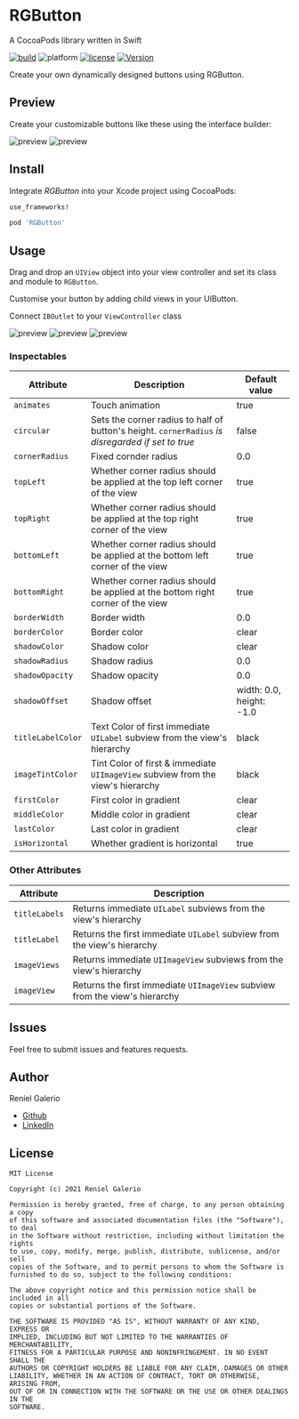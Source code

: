 # RGButton
A CocoaPods library written in Swift

[![build](https://api.travis-ci.com/rengalerio/RGButton.svg?branch=master&status=passed)](https://travis-ci.org/rengalerio/RGButton) ![platform](https://img.shields.io/badge/platform-ios-blue.svg) [![license](https://img.shields.io/badge/license-MIT-lightgrey.svg)](./LICENSE.md) [![Version](https://img.shields.io/cocoapods/v/RGButton.svg?style=flat)](http://cocoapods.org/pods/RGButton)

Create your own dynamically designed buttons using RGButton.


## Preview

Create your customizable buttons like these using the interface builder:

![preview](https://github.com/rengalerio/RGButton/tree/master/Resources/view_hierarchy.png)
![preview](https://github.com/rengalerio/RGButton/tree/master/Resources/rgbutton.gif)

## Install

Integrate _RGButton_ into your Xcode project using CocoaPods:

```ruby
use_frameworks!

pod 'RGButton'
```

## Usage

Drag and drop an `UIView` object into your view controller and set its class and module to `RGButton`.

Customise your button by adding child views in your UIButton.

Connect `IBOutlet` to your `ViewController` class

![preview](https://github.com/rengalerio/RGButton/tree/master/Resources/outlet_1.png)
![preview](https://github.com/rengalerio/RGButton/tree/master/Resources/outlet_2.png)
![preview](https://github.com/rengalerio/RGButton/tree/master/Resources/outlet_3.png)


### Inspectables

| Attribute        | Description      | Default value  |
| ------------- |-------------| -----|
| `animates`      | Touch animation     | true |
| `circular`      | Sets the corner radius to half of button's height. `cornerRadius` _is disregarded if set to true_    | false |
| `cornerRadius`      | Fixed cornder radius     | 0.0 |
| `topLeft`      | Whether corner radius should be applied at the top left corner of the view     | true |
| `topRight`      | Whether corner radius should be applied at the top right corner of the view     | true |
| `bottomLeft`      | Whether corner radius should be applied at the bottom left corner of the view     | true |
| `bottomRight`      | Whether corner radius should be applied at the bottom right corner of the view     | true |
| `borderWidth`      | Border width     | 0.0 |
| `borderColor`      | Border color  | clear |
| `shadowColor`      | Shadow color     | clear |
| `shadowRadius`      | Shadow radius     | 0.0 |
| `shadowOpacity`      | Shadow opacity     | 0.0 |
| `shadowOffset`      | Shadow offset      | width: 0.0, height: -1.0 |
| `titleLabelColor`      | Text Color of first immediate `UILabel` subview from the view's hierarchy    | black |
| `imageTintColor`      | Tint Color of first & immediate `UIImageView` subview from the view's hierarchy      | black |
| `firstColor`      | First color in gradient    | clear |
| `middleColor`      | Middle color in gradient    | clear |
| `lastColor`      | Last color in gradient    | clear |
| `isHorizontal`      | Whether gradient is horizontal    | true |

### Other Attributes

| Attribute        | Description      |
| ------------- |-------------|
| `titleLabels`      | Returns immediate `UILabel` subviews from the view's hierarchy     |
| `titleLabel`      | Returns the first immediate `UILabel` subview from the view's hierarchy    |
| `imageViews`      | Returns immediate `UIImageView` subviews from the view's hierarchy     |
| `imageView`      | Returns the first immediate `UIImageView` subview from the view's hierarchy     |

## Issues

Feel free to submit issues and features requests.

## Author

Reniel Galerio

- [Github](https://github.com/rengalerio)
- [LinkedIn](https://www.linkedin.com/in/reniel-don-galerio-7546a016a/)

## License
```
MIT License

Copyright (c) 2021 Reniel Galerio

Permission is hereby granted, free of charge, to any person obtaining a copy
of this software and associated documentation files (the "Software"), to deal
in the Software without restriction, including without limitation the rights
to use, copy, modify, merge, publish, distribute, sublicense, and/or sell
copies of the Software, and to permit persons to whom the Software is
furnished to do so, subject to the following conditions:

The above copyright notice and this permission notice shall be included in all
copies or substantial portions of the Software.

THE SOFTWARE IS PROVIDED "AS IS", WITHOUT WARRANTY OF ANY KIND, EXPRESS OR
IMPLIED, INCLUDING BUT NOT LIMITED TO THE WARRANTIES OF MERCHANTABILITY,
FITNESS FOR A PARTICULAR PURPOSE AND NONINFRINGEMENT. IN NO EVENT SHALL THE
AUTHORS OR COPYRIGHT HOLDERS BE LIABLE FOR ANY CLAIM, DAMAGES OR OTHER
LIABILITY, WHETHER IN AN ACTION OF CONTRACT, TORT OR OTHERWISE, ARISING FROM,
OUT OF OR IN CONNECTION WITH THE SOFTWARE OR THE USE OR OTHER DEALINGS IN THE
SOFTWARE.
```
